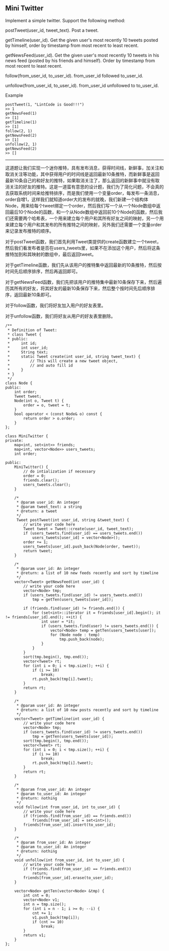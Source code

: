 ## Mini Twitter  ##

Implement a simple twitter. Support the following method:

postTweet(user_id, tweet_text). Post a tweet.

getTimeline(user_id). Get the given user's most recently 10 tweets posted by himself, order by timestamp from most recent to least recent.

getNewsFeed(user_id). Get the given user's most recently 10 tweets in his news feed (posted by his friends and himself). Order by timestamp from most recent to least recent.

follow(from_user_id, to_user_id). from_user_id followed to_user_id.

unfollow(from_user_id, to_user_id). from_user_id unfollowed to to_user_id.

Example

	postTweet(1, "LintCode is Good!!!")
	>> 1
	getNewsFeed(1)
	>> [1]
	getTimeline(1)
	>> [1]
	follow(2, 1)
	getNewsFeed(2)
	>> [1]
	unfollow(2, 1)
	getNewsFeed(2)
	>> []

----------
这道题让我们实现一个迷你推特，具有发布消息，获得时间线，新鲜事，加关注和取消关注等功能，其中获得用户的时间线是返回最新10条推特，而新鲜事是返回最新10条自己的和好友的推特，如果取消关注了，那么返回的新鲜事中就没有取消关注的好友的推特。这是一道蛮有意思的设计题，我们为了简化问题，不会真的去获取系统时间来给推特排序，而是我们使用一个变量order，每发布一条消息，order自增1，这样我们就知道order大的发布的就晚，我们新建一个结构体Node，用来给每个tweet绑定一个order，然后我们写一个从一个Node数组中返回最后10个Node的函数，和一个从Node数组中返回前10个Node的函数，然后我们还需要两个哈希表，一个用来建立每个用户和其所有好友之间的映射，另一个用来建立每个用户和其发布的所有推特之间的映射，另外我们还需要一个变量order来记录发布推特的顺序。

对于postTweet函数，我们首先利用Tweet类提供的create函数建立一个tweet，然后我们看发布者是否在users_tweets里，如果不在添加这个用户，然后将这条推特加到和其映射的数组中，最后返回tweet。

对于getTimeline函数，我们先从该用户的推特集中返回最新的10条推特，然后按时间先后顺序排序，然后再返回即可。

对于getNewsFeed函数，我们先把该用户的推特集中最新10条保存下来，然后遍历其所有的好友，将其好友的最新10条保存下来，然后整个按时间先后顺序排序，返回最新10条即可。

对于follow函数，我们将好友加入用户的好友表里。

对于unfollow函数，我们将好友从用户的好友表里删除。
	
	/**
	 * Definition of Tweet:
	 * class Tweet {
	 * public:
	 *     int id;
	 *     int user_id;
	 *     String text;
	 *     static Tweet create(int user_id, string tweet_text) {
	 *         // This will create a new tweet object,
	 *         // and auto fill id
	 *     }
	 * }
	 */
	class Node {
	public:
	    int order;
	    Tweet tweet;
	    Node(int o, Tweet t) {
	        order = o, tweet = t;
	    }
	    bool operator < (const Node& o) const {
	        return order > o.order;
	    }
	};
	
	class MiniTwitter {
	private:
	    map<int, set<int>> friends;
	    map<int, vector<Node>> users_tweets;
	    int order;
	
	public:
	    MiniTwitter() {
	        // do intialization if necessary
	        order = 0;
	        friends.clear();
	        users_tweets.clear();
	    }
	
	    /*
	     * @param user_id: An integer
	     * @param tweet_text: a string
	     * @return: a tweet
	     */
	     Tweet postTweet(int user_id, string &tweet_text) {
	        // write your code here
	        Tweet tweet = Tweet::create(user_id, tweet_text);
	        if (users_tweets.find(user_id) == users_tweets.end())
	            users_tweets[user_id] = vector<Node>();
	        order += 1;
	        users_tweets[user_id].push_back(Node(order, tweet));
	        return tweet;
	    }
	
	    /*
	     * @param user_id: An integer
	     * @return: a list of 10 new feeds recently and sort by timeline
	     */
	    vector<Tweet> getNewsFeed(int user_id) {
	        // write your code here
	        vector<Node> tmp;
	        if (users_tweets.find(user_id) != users_tweets.end())
	            tmp = getTen(users_tweets[user_id]);
	
	        if (friends.find(user_id) != friends.end()) {
	            for (set<int>::iterator it = friends[user_id].begin(); it != friends[user_id].end(); ++it) {
	                int user = *it;
	                if (users_tweets.find(user) != users_tweets.end()) {
	                    vector<Node> temp = getTen(users_tweets[user]);
	                    for (Node node : temp)
	                        tmp.push_back(node);
	                }
	            }
	        } 
	        sort(tmp.begin(), tmp.end());
	        vector<Tweet> rt;
	        for (int i = 0; i < tmp.size(); ++i) {
	            if (i >= 10)
	                break;
	            rt.push_back(tmp[i].tweet);
	        }
	        return rt;
	    }
	
	    /*
	     * @param user_id: An integer
	     * @return: a list of 10 new posts recently and sort by timeline
	     */
	    vector<Tweet> getTimeline(int user_id) {
	        // write your code here
	        vector<Node> tmp;
	        if (users_tweets.find(user_id) != users_tweets.end())
	            tmp = getTen(users_tweets[user_id]);
	        sort(tmp.begin(), tmp.end());
	        vector<Tweet> rt;
	        for (int i = 0; i < tmp.size(); ++i) {
	            if (i >= 10)
	                break;
	            rt.push_back(tmp[i].tweet);
	        }
	        return rt;
	    }
	
	    /*
	     * @param from_user_id: An integer
	     * @param to_user_id: An integer
	     * @return: nothing
	     */
	    void follow(int from_user_id, int to_user_id) {
	        // write your code here
	        if (friends.find(from_user_id) == friends.end())
	            friends[from_user_id] = set<int>();
	        friends[from_user_id].insert(to_user_id);
	    }
	
	    /*
	     * @param from_user_id: An integer
	     * @param to_user_id: An integer
	     * @return: nothing
	     */
	    void unfollow(int from_user_id, int to_user_id) {
	        // write your code here
	        if (friends.find(from_user_id) == friends.end())
	            return;
	        friends[from_user_id].erase(to_user_id);
	    }
	
	    vector<Node> getTen(vector<Node> &tmp) {
	        int cnt = 0;
	        vector<Node> v1;
	        int n = tmp.size();
	        for (int i = n - 1; i >= 0; --i) {
	            cnt += 1;
	            v1.push_back(tmp[i]);
	            if (cnt >= 10)
	                break;
	        }
	        return v1;
	    }
	};